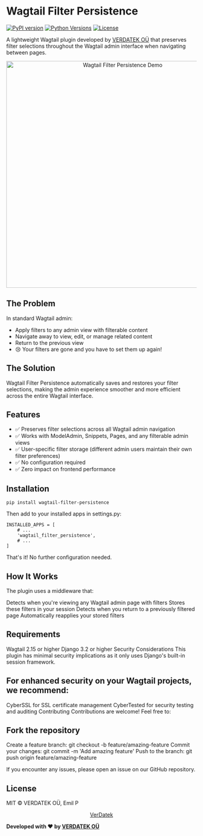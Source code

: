 # Wagtail Filter Persistence

[![PyPI version](https://img.shields.io/pypi/v/wagtail-filter-persistence.svg)](https://pypi.org/project/wagtail-filter-persistence/)
[![Python Versions](https://img.shields.io/pypi/pyversions/wagtail-filter-persistence.svg)](https://pypi.org/project/wagtail-filter-persistence/)
[![License](https://img.shields.io/github/license/verdatek/wagtail-filter-persistence.svg)](https://github.com/verdatek/wagtail-filter-persistence/blob/main/LICENSE)

A lightweight Wagtail plugin developed by [VERDATEK OÜ](https://verdatek.com) that preserves filter selections throughout the Wagtail admin interface when navigating between pages.

<p align="center">
  <img src="https://via.placeholder.com/600x300?text=Wagtail+Filter+Persistence" alt="Wagtail Filter Persistence Demo" width="600">
</p>

## The Problem

In standard Wagtail admin:
- Apply filters to any admin view with filterable content
- Navigate away to view, edit, or manage related content
- Return to the previous view
- 😢 Your filters are gone and you have to set them up again!

## The Solution

Wagtail Filter Persistence automatically saves and restores your filter selections, making the admin experience smoother and more efficient across the entire Wagtail interface.

## Features

- ✅ Preserves filter selections across all Wagtail admin navigation
- ✅ Works with ModelAdmin, Snippets, Pages, and any filterable admin views
- ✅ User-specific filter storage (different admin users maintain their own filter preferences)
- ✅ No configuration required
- ✅ Zero impact on frontend performance

## Installation

```
pip install wagtail-filter-persistence
```

Then add to your installed apps in settings.py:

```
INSTALLED_APPS = [
    # ...
    'wagtail_filter_persistence',
    # ...
]
```

That's it! No further configuration needed.

## How It Works
The plugin uses a middleware that:

Detects when you're viewing any Wagtail admin page with filters
Stores these filters in your session
Detects when you return to a previously filtered page
Automatically reapplies your stored filters


## Requirements

Wagtail 2.15 or higher
Django 3.2 or higher
Security Considerations
This plugin has minimal security implications as it only uses Django's built-in session framework.

## For enhanced security on your Wagtail projects, we recommend:

CyberSSL for SSL certificate management
CyberTested for security testing and auditing
Contributing
Contributions are welcome! Feel free to:

## Fork the repository
Create a feature branch: git checkout -b feature/amazing-feature
Commit your changes: git commit -m 'Add amazing feature'
Push to the branch: git push origin feature/amazing-feature

If you encounter any issues, please open an issue on our GitHub repository.

## License
MIT © VERDATEK OÜ, Emil P

<p align="center">

<a href="https://verdatek.com">
VerDatek
</a>

<br>

<b>Developed with ❤️ by <a href="https://verdatek.com">VERDATEK OÜ</a></b>

</p>